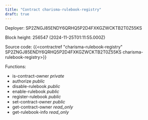 ```yaml
---
title: "Contract charisma-rulebook-registry"
draft: true
---
```

Deployer: SP2ZNGJ85ENDY6QRHQ5P2D4FXKGZWCKTB2T0Z55KS


 



Block height: 256547 (2024-11-25T01:11:55.000Z)

Source code: {{<contractref "charisma-rulebook-registry" SP2ZNGJ85ENDY6QRHQ5P2D4FXKGZWCKTB2T0Z55KS charisma-rulebook-registry>}}

Functions:

* is-contract-owner _private_
* authorize _public_
* disable-rulebook _public_
* enable-rulebook _public_
* register-rulebook _public_
* set-contract-owner _public_
* get-contract-owner _read_only_
* get-rulebook-info _read_only_
